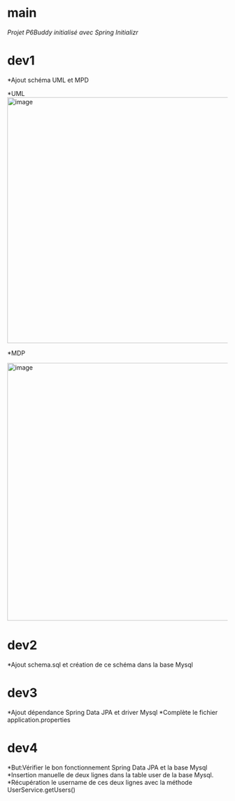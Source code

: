 # main
_Projet P6Buddy initialisé avec Spring Initializr_

# dev1
*Ajout schéma UML et MPD

*UML
<img width="1011" height="562" alt="image" src="https://github.com/user-attachments/assets/8bfb7168-5020-4c70-bb49-e8a0538d15ba" />

*MDP 

<img width="1048" height="589" alt="image" src="https://github.com/user-attachments/assets/867571f7-fdb1-4aa0-85c8-d43709cb31fc" />

# dev2 
*Ajout schema.sql et création de ce schéma dans la base Mysql

# dev3
*Ajout dépendance Spring Data JPA et driver Mysql
*Complète le fichier application.properties

# dev4  
*But:Vérifier le bon fonctionnement Spring Data JPA et la base Mysql
*Insertion manuelle de deux lignes dans la table user de la base Mysql.  
*Récupération le username de ces deux lignes avec la méthode UserService.getUsers()